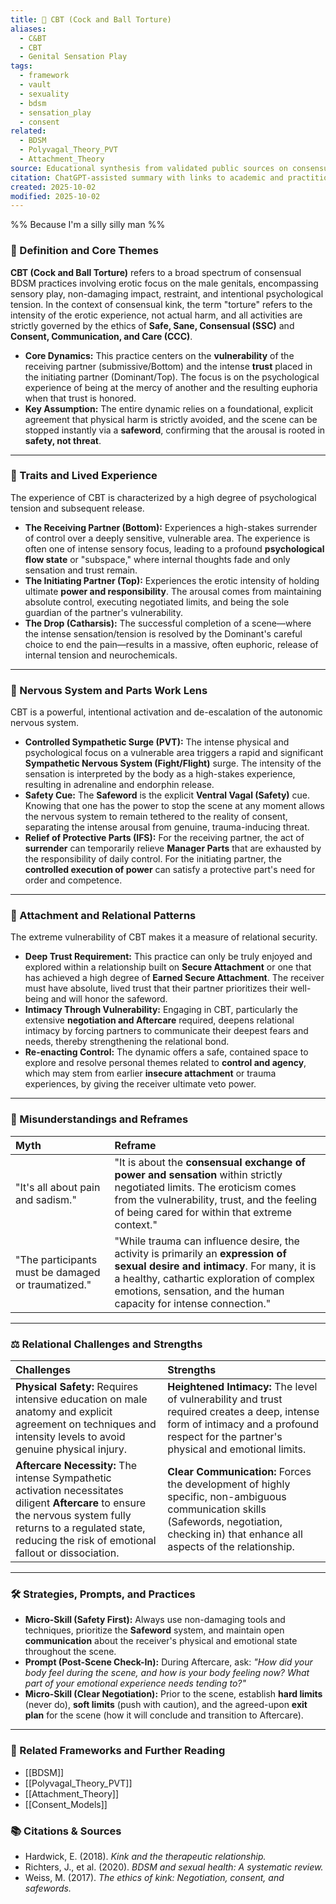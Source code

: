 ```yaml
---
title: 🔗 CBT (Cock and Ball Torture)
aliases:
  - C&BT
  - CBT
  - Genital Sensation Play
tags:
  - framework
  - vault
  - sexuality
  - bdsm
  - sensation_play
  - consent
related:
  - BDSM
  - Polyvagal_Theory_PVT
  - Attachment_Theory
source: Educational synthesis from validated public sources on consensual kink
citation: ChatGPT-assisted summary with links to academic and practitioner materials
created: 2025-10-02
modified: 2025-10-02
---
```


%% Because I'm a silly silly man %%

### 🧩 Definition and Core Themes

**CBT (Cock and Ball Torture)** refers to a broad spectrum of consensual BDSM practices involving erotic focus on the male genitals, encompassing sensory play, non-damaging impact, restraint, and intentional psychological tension. In the context of consensual kink, the term "torture" refers to the intensity of the erotic experience, not actual harm, and all activities are strictly governed by the ethics of **Safe, Sane, Consensual (SSC)** and **Consent, Communication, and Care (CCC)**.

-   **Core Dynamics:** This practice centers on the **vulnerability** of the receiving partner (submissive/Bottom) and the intense **trust** placed in the initiating partner (Dominant/Top). The focus is on the psychological experience of being at the mercy of another and the resulting euphoria when that trust is honored.
-   **Key Assumption:** The entire dynamic relies on a foundational, explicit agreement that physical harm is strictly avoided, and the scene can be stopped instantly via a **safeword**, confirming that the arousal is rooted in **safety, not threat**.

---

### 🌿 Traits and Lived Experience

The experience of CBT is characterized by a high degree of psychological tension and subsequent release.

-   **The Receiving Partner (Bottom):** Experiences a high-stakes surrender of control over a deeply sensitive, vulnerable area. The experience is often one of intense sensory focus, leading to a profound **psychological flow state** or "subspace," where internal thoughts fade and only sensation and trust remain.
-   **The Initiating Partner (Top):** Experiences the erotic intensity of holding ultimate **power and responsibility**. The arousal comes from maintaining absolute control, executing negotiated limits, and being the sole guardian of the partner's vulnerability.
-   **The Drop (Catharsis):** The successful completion of a scene—where the intense sensation/tension is resolved by the Dominant's careful choice to end the pain—results in a massive, often euphoric, release of internal tension and neurochemicals.

---

### 🧠 Nervous System and Parts Work Lens

CBT is a powerful, intentional activation and de-escalation of the autonomic nervous system.

-   **Controlled Sympathetic Surge (PVT):** The intense physical and psychological focus on a vulnerable area triggers a rapid and significant **Sympathetic Nervous System (Fight/Flight)** surge. The intensity of the sensation is interpreted by the body as a high-stakes experience, resulting in adrenaline and endorphin release.
-   **Safety Cue:** The **Safeword** is the explicit **Ventral Vagal (Safety)** cue. Knowing that one has the power to stop the scene at any moment allows the nervous system to remain tethered to the reality of consent, separating the intense arousal from genuine, trauma-inducing threat.
-   **Relief of Protective Parts (IFS):** For the receiving partner, the act of **surrender** can temporarily relieve **Manager Parts** that are exhausted by the responsibility of daily control. For the initiating partner, the **controlled execution of power** can satisfy a protective part's need for order and competence.

---

### 💞 Attachment and Relational Patterns

The extreme vulnerability of CBT makes it a measure of relational security.

-   **Deep Trust Requirement:** This practice can only be truly enjoyed and explored within a relationship built on **Secure Attachment** or one that has achieved a high degree of **Earned Secure Attachment**. The receiver must have absolute, lived trust that their partner prioritizes their well-being and will honor the safeword.
-   **Intimacy Through Vulnerability:** Engaging in CBT, particularly the extensive **negotiation and Aftercare** required, deepens relational intimacy by forcing partners to communicate their deepest fears and needs, thereby strengthening the relational bond.
-   **Re-enacting Control:** The dynamic offers a safe, contained space to explore and resolve personal themes related to **control and agency**, which may stem from earlier **insecure attachment** or trauma experiences, by giving the receiver ultimate veto power.

---

### 🔄 Misunderstandings and Reframes

| Myth | Reframe |
| :--- | :--- |
| "It's all about pain and sadism." | "It is about the **consensual exchange of power and sensation** within strictly negotiated limits. The eroticism comes from the vulnerability, trust, and the feeling of being cared for within that extreme context." |
| "The participants must be damaged or traumatized." | "While trauma can influence desire, the activity is primarily an **expression of sexual desire and intimacy**. For many, it is a healthy, cathartic exploration of complex emotions, sensation, and the human capacity for intense connection." |

---

### ⚖️ Relational Challenges and Strengths

| Challenges | Strengths |
| :--- | :--- |
| **Physical Safety:** Requires intensive education on male anatomy and explicit agreement on techniques and intensity levels to avoid genuine physical injury. | **Heightened Intimacy:** The level of vulnerability and trust required creates a deep, intense form of intimacy and a profound respect for the partner's physical and emotional limits. |
| **Aftercare Necessity:** The intense Sympathetic activation necessitates diligent **Aftercare** to ensure the nervous system fully returns to a regulated state, reducing the risk of emotional fallout or dissociation. | **Clear Communication:** Forces the development of highly specific, non-ambiguous communication skills (Safewords, negotiation, checking in) that enhance all aspects of the relationship. |

---

### 🛠️ Strategies, Prompts, and Practices

-   **Micro-Skill (Safety First):** Always use non-damaging tools and techniques, prioritize the **Safeword** system, and maintain open **communication** about the receiver's physical and emotional state throughout the scene.
-   **Prompt (Post-Scene Check-In):** During Aftercare, ask: *"How did your body feel during the scene, and how is your body feeling now? What part of your emotional experience needs tending to?"*
-   **Micro-Skill (Clear Negotiation):** Prior to the scene, establish **hard limits** (never do), **soft limits** (push with caution), and the agreed-upon **exit plan** for the scene (how it will conclude and transition to Aftercare).

---

### 🔗 Related Frameworks and Further Reading

-   [[BDSM]]
-   [[Polyvagal_Theory_PVT]]
-   [[Attachment_Theory]]
-   [[Consent_Models]]

### 📚 Citations & Sources

-   Hardwick, E. (2018). *Kink and the therapeutic relationship.*
-   Richters, J., et al. (2020). *BDSM and sexual health: A systematic review.*
-   Weiss, M. (2017). *The ethics of kink: Negotiation, consent, and safewords.*